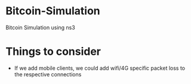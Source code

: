 # Bitcoin-Simulation
Bitcoin Simulation using ns3

# Things to consider
- If we add mobile clients, we could add wifi/4G specific packet loss to the respective connections
